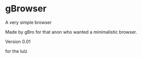 gBrowser
========

A very simple browser

Made by gBro for that anon who wanted a minimalistic browser.

Version 0.01 

for the lulz
